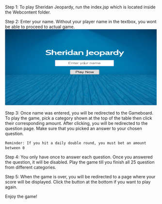
Step 1: To play Sheridan Jeopardy, run the index.jsp which is located inside the Webcontent folder.

Step 2: Enter your name. Without your player name in the textbox, you wont be able to proceed to actual game.
 <img src="ScreenShot/index.png" height="250px" width="500px" style="text-align:center;">

Step 3: Once name was entered, you will be redirected to the Gameboard. To play the game, pick a category shown at the top of the table then click their corresponding
	amount. After clicking, you will be redirected to the question page. Make sure that you picked an answer to your chosen question. 

	Reminder: If you hit a daily double round, you must bet an amount between 0 

Step 4: You only have once to answer each question. Once you answered the question, it will be disabled. Play the game till you finish all 25 question from different
	categories.

Step 5: When the game is over, you will be redirected to a page where your score will be displayed. Click the button at the bottom if you want to play again.



Enjoy the game!
